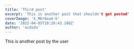 ```yaml
---
title: 'Third post'
excerpt: 'This is another post that shouldn't get posted'
coverImage: 'X_MOr6oa4-k'
date: '2022-04-05T10:20:43.186Z'
author: 'asdsda'
---
```


This is another post by the user